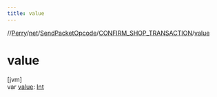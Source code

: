 ```yaml
---
title: value
---
```

//[Perry](../../../../index.html)/[net](../../index.html)/[SendPacketOpcode](../index.html)/[CONFIRM_SHOP_TRANSACTION](index.html)/[value](value.html)



# value



[jvm]\
var [value](value.html): [Int](https://kotlinlang.org/api/latest/jvm/stdlib/kotlin/-int/index.html)




